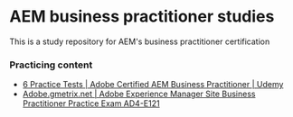 # AEM business practitioner studies

This is a study repository for AEM's business practitioner certification

### Practicing content

- [6 Practice Tests | Adobe Certified AEM Business Practitioner | Udemy](https://www.udemy.com/course/aem-business-practitioner-practice-set/)
- [Adobe.gmetrix.net | Adobe Experience Manager Site Business Practitioner Practice Exam AD4-E121](https://adobe.gmetrix.net/Tests/ChooseTest.aspx)
